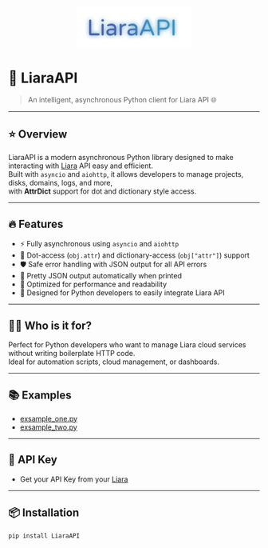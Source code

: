 <p align="center">
  <img src="https://raw.githubusercontent.com/KissmeBro/LiaraAPI/refs/heads/main/logo.png" alt="LiaraAPI Logo" width="230" />
</p>

# 🚀 LiaraAPI
> An intelligent, asynchronous Python client for Liara API 🌐  

---

## ⭐ Overview  
LiaraAPI is a modern asynchronous Python library designed to make interacting with [Liara](https://liara.ir) API easy and efficient.  
Built with `asyncio` and `aiohttp`, it allows developers to manage projects, disks, domains, logs, and more,  
with **AttrDict** support for dot and dictionary style access.  

---

## 🔥 Features  
- ⚡ Fully asynchronous using `asyncio` and `aiohttp`  
- 🧩 Dot-access (`obj.attr`) and dictionary-access (`obj["attr"]`) support  
- 🛡️ Safe error handling with JSON output for all API errors  
- 🎨 Pretty JSON output automatically when printed  
- 🚀 Optimized for performance and readability  
- 🧠 Designed for Python developers to easily integrate Liara API  

---

## 👨‍💻 Who is it for?  
Perfect for Python developers who want to manage Liara cloud services  
without writing boilerplate HTTP code.  
Ideal for automation scripts, cloud management, or dashboards.  

---

## 📚 Examples  
- [exsample_one.py](https://github.com/KissmeBro/LiaraAPI/blob/main/examples/exsample_one.py)  
- [exsample_two.py](https://github.com/KissmeBro/LiaraAPI/blob/main/examples/exsample_two.py)

---

## 🔐 API Key  
- Get your API Key from your [Liara](https://liara.ir)  

---

## 📦 Installation  
```bash
pip install LiaraAPI